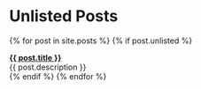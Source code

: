 # Unlisted Posts

<ul style="list-style-type: none; padding: 0px;">
{% for post in site.posts %}
  {% if post.unlisted %}
    <li style='margin-top: 1em;'>
      <div><b><a href="{{ post.url | absolute_url }}">{{ post.title }}</a></b></div>
      <div>{{ post.description }}</div>
    </li>
  {% endif %}
{% endfor %}
</ul>